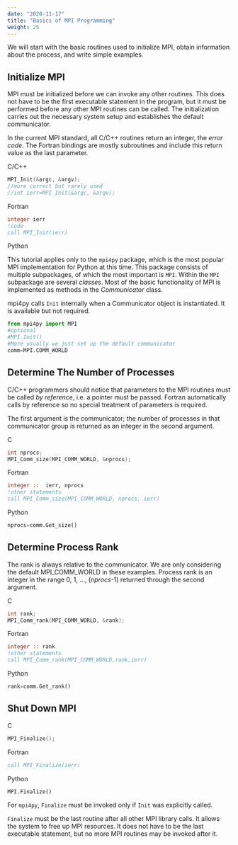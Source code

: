 ```yaml
---
date: "2020-11-17"
title: "Basics of MPI Programming"
weight: 25
---
```


We will start with the basic routines used to initialize MPI, obtain information about the process, and write simple examples.

## Initialize MPI

MPI must be initialized before we can invoke any other routines.  This does not have to be the first executable statement in the program, but it must be performed before any other MPI routines can be called.  The initialization carries out the necessary system setup and establishes the default communicator.

In the current MPI standard, all C/C\+\+ routines return an integer, the _error code_.  The Fortran bindings are mostly subroutines and include this return value as the last parameter.

C/C++
```c
MPI_Init(&argc, &argv);
//more correct but rarely used
//int ierr=MPI_Init(&argc, &argv);
```

Fortran
```fortran
integer ierr
!code
call MPI_Init(ierr)
```

Python

This tutorial applies only to the `mpi4py` package, which is the most popular MPI implementation for Python at this time.  This package consists of multiple subpackages, of which the most important is `MPI`.  Within the `MPI` subpackage are several _classes_.  Most of the basic functionality of MPI is implemented as methods in the _Communicator_ class.

mpi4py calls `Init` internally when a Communicator object is instantiated. It is available but not required.

```python
from mpi4py import MPI
#optional
#MPI.Init()
#More usually we just set up the default communicator
comm=MPI.COMM_WORLD
```

## Determine The Number of Processes

C/C\+\+ programmers should notice that parameters to the MPI routines must be called _by reference_, i.e. a pointer must be passed.  Fortran automatically calls by reference so no special treatment of parameters is required. 

The first argument is the communicator; the number of processes in that communicator group is returned as an integer in the second argument.

C
```c
int nprocs;
MPI_Comm_size(MPI_COMM_WORLD, &nprocs);
```

Fortran
```fortran
integer ::  ierr, nprocs
!other statements
call MPI_Comm_size(MPI_COMM_WORLD, nprocs, ierr)
```

Python
```python
nprocs=comm.Get_size()
```

## Determine Process Rank

The rank is always relative to the communicator.  We are only considering the default MPI_COMM_WORLD in these examples.  Process rank is an integer in the range
0, 1, …,  (_nprocs_-1) returned through the second argument.

C
```c
int rank;
MPI_Comm_rank(MPI_COMM_WORLD, &rank);
```

Fortran
```fortran
integer :: rank
!other statements
call MPI_Comm_rank(MPI_COMM_WORLD,rank,ierr)
```

Python
```python
rank=comm.Get_rank()
```

## Shut Down MPI

C
```c
MPI_Finalize();
```

Fortran
```fortran
call MPI_Finalize(ierr)
```

Python
```python
MPI.Finalize()
```
For `mpi4py`, `Finalize` must be invoked only if `Init` was explicitly called.

`Finalize` must be the last routine after all other MPI library calls.  It allows the system to free up MPI resources.  It does not have to be the last executable statement, but no more MPI routines may be invoked after it.

